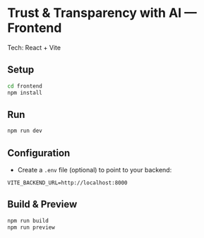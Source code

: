 Trust & Transparency with AI — Frontend
=======================================

Tech: React + Vite

Setup
-----

```bash
cd frontend
npm install
```

Run
---

```bash
npm run dev
```

Configuration
-------------

- Create a `.env` file (optional) to point to your backend:

```
VITE_BACKEND_URL=http://localhost:8000
```

Build & Preview
---------------

```bash
npm run build
npm run preview
```


